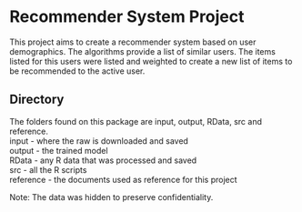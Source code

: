 # Recommender System Project

This project aims to create a recommender system based on user demographics.
The algorithms provide a list of similar users. The items listed for this users were listed and weighted to create a new list of items to be recommended to the active user.

## Directory
The folders found on this package are input, output, RData, src and reference.  
input - where the raw is downloaded and saved  
output - the trained model  
RData - any R data that was processed and saved  
src - all the R scripts  
reference - the documents used as reference for this project  

Note: The data was hidden to preserve confidentiality.
